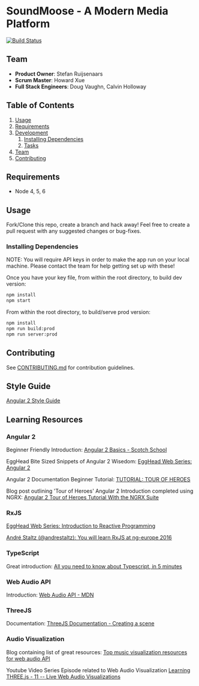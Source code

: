 # SoundMoose - A Modern Media Platform

[![Build Status](https://travis-ci.org/hrr20-over9000/SoundMoose.svg?branch=master)](https://travis-ci.org/hrr20-over9000/SoundMoose)

## Team

  - __Product Owner__: Stefan Ruijsenaars
  - __Scrum Master__: Howard Xue
  - __Full Stack Engineers__: Doug Vaughn, Calvin Holloway

## Table of Contents

1. [Usage](#Usage)
1. [Requirements](#requirements)
1. [Development](#development)
    1. [Installing Dependencies](#installing-dependencies)
    1. [Tasks](#tasks)
1. [Team](#team)
1. [Contributing](#contributing)

## Requirements

- Node 4, 5, 6

## Usage

Fork/Clone this repo, create a branch and hack away! Feel free to create a pull request with any suggested changes or bug-fixes.

### Installing Dependencies

NOTE: You will require API keys in order to make the app run on your local machine. Please contact the team for help getting set up with these!

Once you have your key file, from within the root directory, to build dev version:

```sh
npm install
npm start
```

From within the root directory, to build/serve prod version:

```sh
npm install
npm run build:prod
npm run server:prod
```

## Contributing

See [CONTRIBUTING.md](CONTRIBUTING.md) for contribution guidelines.

## Style Guide

[Angular 2 Style Guide](https://angular.io/docs/ts/latest/guide/style-guide.html#!#naming)

## Learning Resources

### Angular 2

Beginner Friendly Introduction:
[Angular 2 Basics - Scotch School](https://school.scotch.io/getting-started-with-angular-2/angular-2-basics)

EggHead Bite Sized Snippets of Angular 2 Wisedom:
[EggHead Web Series: Angular 2](https://egghead.io/courses/introduction-to-reactive-programming)

Angular 2 Documentation Beginner Tutorial:
[TUTORIAL: TOUR OF HEROES](https://angular.io/docs/ts/latest/tutorial/)

Blog post outlining 'Tour of Heroes' Angular 2 Introduction completed using NGRX:
[Angular 2 Tour of Heroes Tutorial With the NGRX Suite](http://bodiddlie.github.io/ng-2-toh-with-ngrx-suite/)

### RxJS

[EggHead Web Series: Introduction to Reactive Programming](https://egghead.io/technologies/angular2)

[André Staltz (@andrestaltz): You will learn RxJS at ng-europe 2016](https://www.youtube.com/watch?v=uQ1zhJHclvs)

### TypeScript
Great introduction:
[All you need to know about Typescript, in 5 minutes](https://learnxinyminutes.com/docs/typescript/)

### Web Audio API
Introduction:
[Web Audio API - MDN](https://developer.mozilla.org/en-US/docs/Web/API/Web_Audio_API)


### ThreeJS
Documentation:
[ThreeJS Documentation - Creating a scene](https://threejs.org/docs/index.html#Manual/Introduction/Creating_a_scene)

### Audio Visualization
Blog containing list of great resources:
[Top music visualization resources for web audio API](https://blog.prototypr.io/get-started-with-the-web-audio-api-for-music-visualization-b6f594416a16#.3lixyt4ra)

Youtube Video Series Episode related to Web Audio Visualization
[Learning THREE.js - 11 -- Live Web Audio Visualizations](https://www.youtube.com/watch?v=tdtaihSNfMY)
